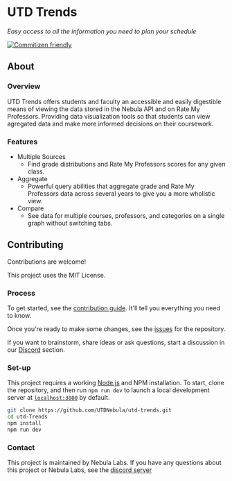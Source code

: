 # UTD Trends

_Easy access to all the information you need to plan your schedule_

[![Commitizen friendly](https://img.shields.io/badge/commitizen-friendly-brightgreen.svg)](http://commitizen.github.io/cz-cli/)

## About

### Overview

UTD Trends offers students and faculty an accessible and easily digestible means
of viewing the data stored in the Nebula API and on Rate My Professors. Providing
data visualization tools so that students can view agregated data and make more
informed decisions on their coursework.

### Features

- Multiple Sources
  - Find grade distributions and Rate My Professors scores for any given class.
- Aggregate
  - Powerful query abilities that aggregate grade and Rate My Professors data across several years to give you a more wholistic view.
- Compare
  - See data for multiple courses, professors, and categories on a single graph without switching tabs.

## Contributing

Contributions are welcome!

This project uses the MIT License.

### Process

To get started, see the [contribution guide](./CONTRIBUTING.md). It'll tell you
everything you need to know.

Once you're ready to make some changes, see the
[issues](https://github.com/UTDNebula/utd-trends/issues) for the repository.

If you want to brainstorm, share ideas or ask questions, start a discussion in
our [Discord](https://discord.utdnebula.com/) section.

### Set-up

This project requires a working [Node.js](https://nodejs.org/en/) and NPM
installation. To start, clone the repository, and then run `npm run dev` to launch
a local development server at [`localhost:3000`](https://localhost:3000) by default.

```bash
git clone https://github.com/UTDNebula/utd-trends.git
cd utd-Trends
npm install
npm run dev
```

### Contact

This project is maintained by Nebula Labs. If you have
any questions about this project or Nebula Labs, see the [discord server](https://discord.utdnebula.com/)
